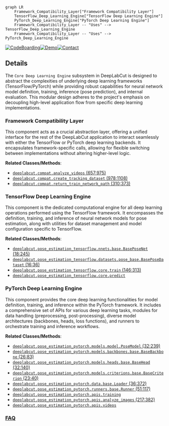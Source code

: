 ```mermaid
graph LR
    Framework_Compatibility_Layer["Framework Compatibility Layer"]
    TensorFlow_Deep_Learning_Engine["TensorFlow Deep Learning Engine"]
    PyTorch_Deep_Learning_Engine["PyTorch Deep Learning Engine"]
    Framework_Compatibility_Layer -- "Uses" --> TensorFlow_Deep_Learning_Engine
    Framework_Compatibility_Layer -- "Uses" --> PyTorch_Deep_Learning_Engine
```

[![CodeBoarding](https://img.shields.io/badge/Generated%20by-CodeBoarding-9cf?style=flat-square)](https://github.com/CodeBoarding/CodeBoarding)[![Demo](https://img.shields.io/badge/Try%20our-Demo-blue?style=flat-square)](https://www.codeboarding.org/demo)[![Contact](https://img.shields.io/badge/Contact%20us%20-%20contact@codeboarding.org-lightgrey?style=flat-square)](mailto:contact@codeboarding.org)

## Details

The `Core Deep Learning Engine` subsystem in DeepLabCut is designed to abstract the complexities of underlying deep learning frameworks (TensorFlow/PyTorch) while providing robust capabilities for neural network model definition, training, inference (pose prediction), and internal evaluation. This modular design adheres to the project's emphasis on decoupling high-level application flow from specific deep learning implementations.

### Framework Compatibility Layer
This component acts as a crucial abstraction layer, offering a unified interface for the rest of the DeepLabCut application to interact seamlessly with either the TensorFlow or PyTorch deep learning backends. It encapsulates framework-specific calls, allowing for flexible switching between implementations without altering higher-level logic.


**Related Classes/Methods**:

- <a href="https://github.com/DeepLabCut/DeepLabCut/blob/main/deeplabcut/compat.py#L657-L975" target="_blank" rel="noopener noreferrer">`deeplabcut.compat.analyze_videos` (657:975)</a>
- <a href="https://github.com/DeepLabCut/DeepLabCut/blob/main/deeplabcut/compat.py#L978-L1108" target="_blank" rel="noopener noreferrer">`deeplabcut.compat.create_tracking_dataset` (978:1108)</a>
- <a href="https://github.com/DeepLabCut/DeepLabCut/blob/main/deeplabcut/compat.py#L310-L373" target="_blank" rel="noopener noreferrer">`deeplabcut.compat.return_train_network_path` (310:373)</a>


### TensorFlow Deep Learning Engine
This component is the dedicated computational engine for all deep learning operations performed using the TensorFlow framework. It encompasses the definition, training, and inference of neural network models for pose estimation, along with utilities for dataset management and model configuration specific to TensorFlow.


**Related Classes/Methods**:

- <a href="https://github.com/DeepLabCut/DeepLabCut/blob/main/deeplabcut/pose_estimation_tensorflow/nnets/base.py#L18-L245" target="_blank" rel="noopener noreferrer">`deeplabcut.pose_estimation_tensorflow.nnets.base.BasePoseNet` (18:245)</a>
- <a href="https://github.com/DeepLabCut/DeepLabCut/blob/main/deeplabcut/pose_estimation_tensorflow/datasets/pose_base.py#L16-L36" target="_blank" rel="noopener noreferrer">`deeplabcut.pose_estimation_tensorflow.datasets.pose_base.BasePoseDataset` (16:36)</a>
- <a href="https://github.com/DeepLabCut/DeepLabCut/blob/main/deeplabcut/pose_estimation_tensorflow/core/train.py#L146-L313" target="_blank" rel="noopener noreferrer">`deeplabcut.pose_estimation_tensorflow.core.train` (146:313)</a>
- <a href="https://github.com/DeepLabCut/DeepLabCut/blob/main/deeplabcut/pose_estimation_tensorflow/core/predict.py" target="_blank" rel="noopener noreferrer">`deeplabcut.pose_estimation_tensorflow.core.predict`</a>


### PyTorch Deep Learning Engine
This component provides the core deep learning functionalities for model definition, training, and inference within the PyTorch framework. It includes a comprehensive set of APIs for various deep learning tasks, modules for data handling (preprocessing, post-processing), diverse model architectures (backbones, heads, loss functions), and runners to orchestrate training and inference workflows.


**Related Classes/Methods**:

- <a href="https://github.com/DeepLabCut/DeepLabCut/blob/main/deeplabcut/pose_estimation_pytorch/models/model.py#L32-L239" target="_blank" rel="noopener noreferrer">`deeplabcut.pose_estimation_pytorch.models.model.PoseModel` (32:239)</a>
- <a href="https://github.com/DeepLabCut/DeepLabCut/blob/main/deeplabcut/pose_estimation_pytorch/models/backbones/base.py#L26-L83" target="_blank" rel="noopener noreferrer">`deeplabcut.pose_estimation_pytorch.models.backbones.base.BaseBackbone` (26:83)</a>
- <a href="https://github.com/DeepLabCut/DeepLabCut/blob/main/deeplabcut/pose_estimation_pytorch/models/heads/base.py#L32-L140" target="_blank" rel="noopener noreferrer">`deeplabcut.pose_estimation_pytorch.models.heads.base.BaseHead` (32:140)</a>
- <a href="https://github.com/DeepLabCut/DeepLabCut/blob/main/deeplabcut/pose_estimation_pytorch/models/criterions/base.py#L23-L40" target="_blank" rel="noopener noreferrer">`deeplabcut.pose_estimation_pytorch.models.criterions.base.BaseCriterion` (23:40)</a>
- <a href="https://github.com/DeepLabCut/DeepLabCut/blob/main/deeplabcut/pose_estimation_pytorch/data/base.py#L36-L372" target="_blank" rel="noopener noreferrer">`deeplabcut.pose_estimation_pytorch.data.base.Loader` (36:372)</a>
- <a href="https://github.com/DeepLabCut/DeepLabCut/blob/main/deeplabcut/pose_estimation_pytorch/runners/base.py#L51-L117" target="_blank" rel="noopener noreferrer">`deeplabcut.pose_estimation_pytorch.runners.base.Runner` (51:117)</a>
- <a href="https://github.com/DeepLabCut/DeepLabCut/blob/main/deeplabcut/pose_estimation_pytorch/apis/training.py" target="_blank" rel="noopener noreferrer">`deeplabcut.pose_estimation_pytorch.apis.training`</a>
- <a href="https://github.com/DeepLabCut/DeepLabCut/blob/main/deeplabcut/pose_estimation_pytorch/apis/analyze_images.py#L217-L382" target="_blank" rel="noopener noreferrer">`deeplabcut.pose_estimation_pytorch.apis.analyze_images` (217:382)</a>
- <a href="https://github.com/DeepLabCut/DeepLabCut/blob/main/deeplabcut/pose_estimation_pytorch/apis/videos.py" target="_blank" rel="noopener noreferrer">`deeplabcut.pose_estimation_pytorch.apis.videos`</a>




### [FAQ](https://github.com/CodeBoarding/GeneratedOnBoardings/tree/main?tab=readme-ov-file#faq)